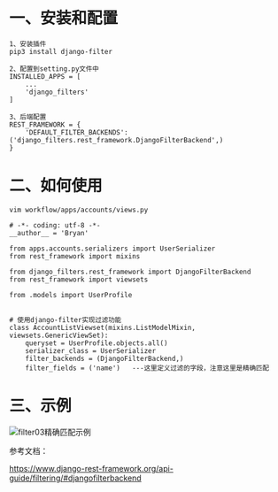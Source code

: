 # 一、安装和配置
```
1、安装插件
pip3 install django-filter

2、配置到setting.py文件中
INSTALLED_APPS = [
    ...
    'django_filters'
]

3、后端配置
REST_FRAMEWORK = {
    'DEFAULT_FILTER_BACKENDS': ('django_filters.rest_framework.DjangoFilterBackend',)
}
```

# 二、如何使用
```
vim workflow/apps/accounts/views.py
```
```
# -*- coding: utf-8 -*-
__author__ = 'Bryan'

from apps.accounts.serializers import UserSerializer
from rest_framework import mixins

from django_filters.rest_framework import DjangoFilterBackend
from rest_framework import viewsets

from .models import UserProfile


# 使用django-filter实现过滤功能
class AccountListViewset(mixins.ListModelMixin, viewsets.GenericViewSet):
    queryset = UserProfile.objects.all()
    serializer_class = UserSerializer
    filter_backends = (DjangoFilterBackend,)
    filter_fields = ('name')   ---这里定义过滤的字段，注意这里是精确匹配
```

# 三、示例

  ![filter03精确匹配示例](https://github.com/Lancger/study_new/blob/master/images/filter02.png)


参考文档：

https://www.django-rest-framework.org/api-guide/filtering/#djangofilterbackend
